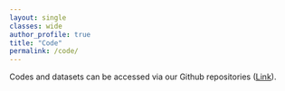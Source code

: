```yaml
---
layout: single
classes: wide
author_profile: true
title: "Code"
permalink: /code/
---
```


Codes and datasets can be accessed via our Github repositories ([Link](https://github.com/iAerialRobo)).
